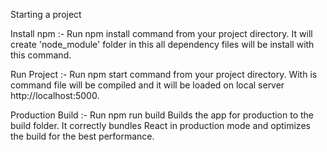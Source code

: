 Starting a project 

Install npm :-
Run npm install command from your project directory. It will create 'node_module' folder in this all dependency files will be install with this command.

Run Project :-
Run npm start command from your project directory. With is command file will be compiled and it will be loaded on local server http://localhost:5000.

Production Build :-
Run npm run build Builds the app for production to the build folder. It correctly bundles React in production mode and optimizes the build for the best performance.
